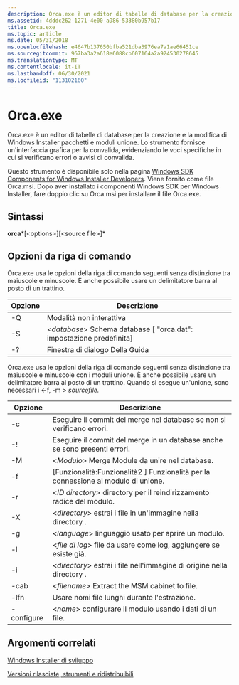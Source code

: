 ```yaml
---
description: Orca.exe è un editor di tabelle di database per la creazione e la modifica di Windows Installer pacchetti e moduli unione.
ms.assetid: 4dddc262-1271-4e00-a986-53380b957b17
title: Orca.exe
ms.topic: article
ms.date: 05/31/2018
ms.openlocfilehash: e4647b137650bfba521dba3976ea7a1ae66451ce
ms.sourcegitcommit: 967ba3a2a618e6088cb607164a2a924530278645
ms.translationtype: MT
ms.contentlocale: it-IT
ms.lasthandoff: 06/30/2021
ms.locfileid: "113102160"
---
```

# <a name="orcaexe"></a>Orca.exe

Orca.exe è un editor di tabelle di database per la creazione e la modifica di Windows Installer pacchetti e moduli unione. Lo strumento fornisce un'interfaccia grafica per la convalida, evidenziando le voci specifiche in cui si verificano errori o avvisi di convalida.

Questo strumento è disponibile solo nella pagina [Windows SDK Components for Windows Installer Developers](platform-sdk-components-for-windows-installer-developers.md). Viene fornito come file Orca.msi. Dopo aver installato i componenti Windows SDK per Windows Installer, fare doppio clic su Orca.msi per installare il file Orca.exe.

## <a name="syntax"></a>Sintassi

**orca***\[\<options>\]\[\<source file>\]*

## <a name="command-line-options"></a>Opzioni da riga di comando

Orca.exe usa le opzioni della riga di comando seguenti senza distinzione tra maiuscole e minuscole. È anche possibile usare un delimitatore barra al posto di un trattino.



| Opzione | Descrizione                                                 |
|--------|-------------------------------------------------------------|
| -Q     | Modalità non interattiva                                                  |
| -S     | <*database*> Schema database \[ "orca.dat": impostazione predefinita\] |
| -?     | Finestra di dialogo Della Guida                                                 |



 

Orca.exe usa le opzioni della riga di comando seguenti senza distinzione tra maiuscole e minuscole con i moduli unione. È anche possibile usare un delimitatore barra al posto di un trattino. Quando si esegue un'unione, sono necessari i <-f, -m *> sourcefile.*



| Opzione     | Descrizione                                                                |
|------------|----------------------------------------------------------------------------|
| -c         | Eseguire il commit del merge nel database se non si verificano errori.                                     |
| -!         | Eseguire il commit del merge in un database anche se sono presenti errori.                       |
| -M         | <*Modulo>* Merge Module da unire nel database.                      |
| -f         | \[Funzionalità:Funzionalità2 \] Funzionalità per la connessione al modulo di unione.                |
| -r         | <*ID directory>* directory per il reindirizzamento radice del modulo.    |
| -X         | <*directory*> estrai i file in un'immagine nella directory .         |
| -g         | <*language*> linguaggio usato per aprire un modulo.                         |
| -l         | <*file di log*> file da usare come log, aggiungere se esiste già.      |
| -i         | <*directory*> estrai i file nell'immagine di origine nella directory . |
| -cab       | <*filename>* Extract the MSM cabinet to file.                        |
| -lfn       | Usare nomi file lunghi durante l'estrazione.                                 |
| -configure | <*nome*> configurare il modulo usando i dati di un file.            |



 

## <a name="related-topics"></a>Argomenti correlati

<dl> <dt>

[Windows Installer di sviluppo](windows-installer-development-tools.md)
</dt> <dt>

[Versioni rilasciate, strumenti e ridistribuibili](released-versions-tools-and-redistributables.md)
</dt> </dl>

 

 



